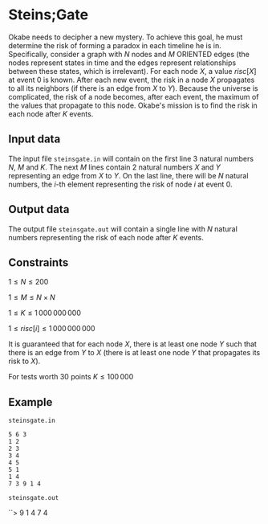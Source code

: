 # Steins;Gate

Okabe needs to decipher a new mystery. To achieve this goal, he must determine the risk of forming a paradox in each timeline he is in. Specifically, consider a graph with $N$ nodes and $M$ ORIENTED edges (the nodes represent states in time and the edges represent relationships between these states, which is irrelevant). For each node $X$, a value $risc[X]$ at event $0$ is known. After each new event, the risk in a node $X$ propagates to all its neighbors (if there is an edge from $X$ to $Y$). Because the universe is complicated, the risk of a node becomes, after each event, the maximum of the values that propagate to this node. Okabe's mission is to find the risk in each node after $K$ events.

## Input data

The input file `steinsgate.in` will contain on the first line 3 natural numbers $N$, $M$ and $K$. The next $M$ lines contain 2 natural numbers $X$ and $Y$ representing an edge from $X$ to $Y$. On the last line, there will be $N$ natural numbers, the $i$-th element representing the risk of node $i$ at event $0$.

## Output data

The output file `steinsgate.out` will contain a single line with $N$ natural numbers representing the risk of each node after $K$ events.

## Constraints

$1 \leq N \leq 200$

$1 \leq M \leq N \times N$

$1 \leq K \leq 1\,000\,000\,000$

$1 \leq risc[i] \leq 1\,000\,000\,000$

It is guaranteed that for each node $X$, there is at least one node $Y$ such that there is an edge from $Y$ to $X$ (there is at least one node $Y$ that propagates its risk to $X$).

For tests worth 30 points $K \leq 100\,000$

## Example

`steinsgate.in`

```
5 6 3
1 2
2 3
3 4
4 5
5 1
1 4
7 3 9 1 4
```

`steinsgate.out`

``>
9 1 4 7 4
```